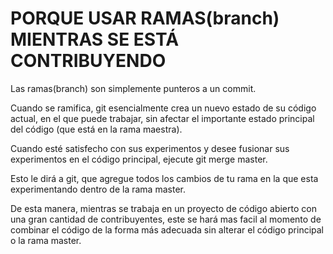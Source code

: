 # PORQUE USAR RAMAS(branch) MIENTRAS SE ESTÁ CONTRIBUYENDO

Las ramas(branch) son simplemente punteros a un commit.

Cuando se ramifica, git esencialmente crea un nuevo estado de su código actual, en el que puede trabajar, sin afectar el importante estado principal del código (que está en la rama maestra).

Cuando esté satisfecho con sus experimentos y desee fusionar sus experimentos en el código principal, ejecute git merge
<branch name> master.

Esto le dirá a git, que agregue todos los cambios de tu rama en la que esta experimentando dentro de la rama master.

De esta manera, mientras se trabaja en un proyecto de código abierto con una gran cantidad de contribuyentes, este se hará mas facil al momento de combinar el código de la forma más adecuada sin alterar el código principal o la rama master.
